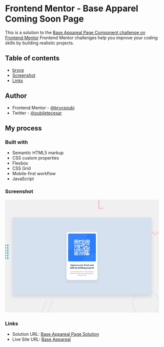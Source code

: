# Frontend Mentor - Base Apparel Coming Soon Page
This is a solution to the [Base Appareal Page Component challenge on Frontend Mentor](https://www.frontendmentor.io/challenges/base-apparel-coming-soon-page-5d46b47f8db8a7063f9331a0/hub)
Frontend Mentor challenges help you improve your coding skills by building realistic projects. 

## Table of contents
- [bryce](#author)
- [Screenshot](#screenshot)
- [Links](#links)

## Author
- Frontend Mentor - [@brycezubi](https://www.frontendmentor.io/profile/brycezubi)
- Twitter - [@zubiletecesar](https://twitter.com/home)

## My process

### Built with

- Semantic HTML5 markup
- CSS custom properties
- Flexbox
- CSS Grid
- Mobile-first workflow
- JavaScript

### Screenshot

![Design preview for the QR Component coding challenge](https://github.com/Orisabiyi/qr-component-code/blob/main/design/desktop-preview.jpg)

### Links

- Solution URL: [Base Appareal Page Solution](https://www.frontendmentor.io/solutions/base-appareal-coming-soon-PuO5sbXSp9)
- Live Site URL: [Base Appareal](https://brycezubi.github.io/Base-appareal-form/)
